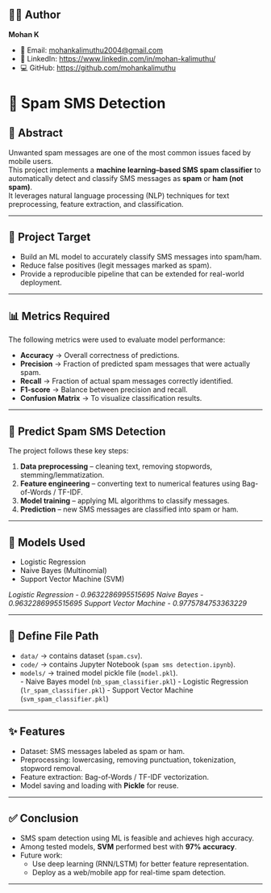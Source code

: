 ## 👨‍💻 Author
**Mohan K**  
- 📧 Email: mohankalimuthu2004@gmail.com  
- 🔗 LinkedIn: https://www.linkedin.com/in/mohan-kalimuthu/
- 💻 GitHub: https://github.com/mohankalimuthu

# 📱 Spam SMS Detection

## 📌 Abstract
Unwanted spam messages are one of the most common issues faced by mobile users.  
This project implements a **machine learning–based SMS spam classifier** to automatically detect and classify SMS messages as **spam** or **ham (not spam)**.  
It leverages natural language processing (NLP) techniques for text preprocessing, feature extraction, and classification.

---

## 🎯 Project Target
- Build an ML model to accurately classify SMS messages into spam/ham.  
- Reduce false positives (legit messages marked as spam).  
- Provide a reproducible pipeline that can be extended for real-world deployment.

---

## 📊 Metrics Required
The following metrics were used to evaluate model performance:
- **Accuracy** → Overall correctness of predictions.  
- **Precision** → Fraction of predicted spam messages that were actually spam.  
- **Recall** → Fraction of actual spam messages correctly identified.  
- **F1-score** → Balance between precision and recall.  
- **Confusion Matrix** → To visualize classification results.

---

## 🤖 Predict Spam SMS Detection
The project follows these key steps:
1. **Data preprocessing** – cleaning text, removing stopwords, stemming/lemmatization.  
2. **Feature engineering** – converting text to numerical features using Bag-of-Words / TF-IDF.  
3. **Model training** – applying ML algorithms to classify messages.  
4. **Prediction** – new SMS messages are classified into spam or ham.  

---

## 🧩 Models Used
- Logistic Regression  
- Naive Bayes (Multinomial)  
- Support Vector Machine (SVM)  

*Logistic Regression -  0.9632286995515695*
*Naive Bayes -  0.9632286995515695*
*Support Vector Machine - 0.9775784753363229*

---

## 📂 Define File Path
- `data/` → contains dataset (`spam.csv`).  
- `code/` → contains Jupyter Notebook (`spam sms detection.ipynb`).  
- `models/` → trained model pickle file (`model.pkl`).  
                  - Naive Bayes model (`nb_spam_classifier.pkl`)
                  - Logistic Regression (`lr_spam_classifier.pkl`)
                  - Support Vector Machine (`svm_spam_classifier.pkl`)
---

## ✨ Features
- Dataset: SMS messages labeled as spam or ham.  
- Preprocessing: lowercasing, removing punctuation, tokenization, stopword removal.  
- Feature extraction: Bag-of-Words / TF-IDF vectorization.  
- Model saving and loading with **Pickle** for reuse.  

---

## ✅ Conclusion
- SMS spam detection using ML is feasible and achieves high accuracy.  
- Among tested models, **SVM** performed best with **97% accuracy**.  
- Future work:  
  - Use deep learning (RNN/LSTM) for better feature representation.  
  - Deploy as a web/mobile app for real-time spam detection.

---

